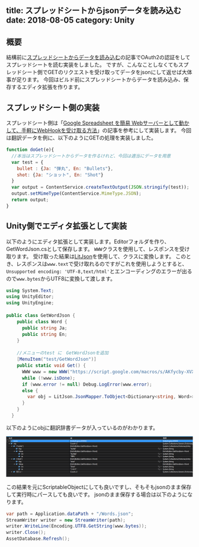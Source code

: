 title: スプレッドシートからjsonデータを読み込む
date: 2018-08-05
category: Unity
---

## 概要

結構前に[スプレッドシートからデータを読み込む](/unity/2015-09-04-spreadsheet-loader/)の記事でOAuth2の認証をしてスプレッドシートを読む実装をしました。
ですが、こんなことしなくてもスプレッドシート側でGETのリクエストを受け取ってデータをjsonにして返せば大体事が足ります。
今回はビルド前にスプレッドシートからデータを読み込み、保存するエディタ拡張を作ります。

## スプレッドシート側の実装

スプレッドシート側は「[Google Spreadsheet を簡易 Webサーバーとして動かして、手軽にWebHookを受け取る方法](https://qiita.com/kunichiko/items/7f64c7c80b44b15371a3)」の記事を参考にして実装します。
今回は翻訳データを例に、以下のようにGETの処理を実装しました。

```js
function doGet(e){
  //本当はスプレッドシートからデータを作るけれど、今回は適当にデータを用意
  var test = {
    bullet : {Ja: "弾丸", En: "Bullets"},
    shot: {Ja: "ショット", En: "Shot"}
  }
  var output = ContentService.createTextOutput(JSON.stringify(test));
  output.setMimeType(ContentService.MimeType.JSON);
  return output;
}
```

## Unity側でエディタ拡張として実装

以下のようにエディタ拡張として実装します。Editorフォルダを作り、GetWordJson.csとして保存します。
`WWW`クラスを使用して、レスポンスを受け取ります。
受け取った結果は[LitJson](https://github.com/LitJSON/litjson)を使用して、クラスに変換します。
このとき、レスポンスは`www.text`で受け取れるのですがこれを使用しようとすると、`Unsupported encoding: 'UTF-8,text/html'`とエンコーディングのエラーが出るので`www.bytes`からUTF8に変換して渡します。


```csharp
using System.Text;
using UnityEditor;
using UnityEngine;

public class GetWordJson {
    public class Word {
      public string Ja;
      public string En;
    }

    //メニューのtest に　GetWordJsonを追加
    [MenuItem("test/GetWordJson")]
    public static void Get() {
      WWW www = new WWW("https://script.google.com/macros/s/AKfycby-XVXs5qJl1v26Y1xxxxxxxxxxxxxxxxxxxxxxxxVx8inwe/exec");
      while (!www.isDone);
      if (www.error != null) Debug.LogError(www.error);
      else {
        var obj = LitJson.JsonMapper.ToObject<Dictionary<string, Word>>(Encoding.UTF8.GetString(www.bytes));
      }
    }
  }
  ```

以下のようにobjに翻訳辞書データが入っているのがわかります。

![jsonを受け取り変換した結果](/img/2018-08-05-spreadsheet-doget/doget.png)

この結果を元にScriptableObjectにしても良いですし、そもそもjsonのまま保存して実行時にパースしても良いです。
jsonのまま保存する場合は以下のようになります。

```csharp
var path = Application.dataPath + "/Words.json";
StreamWriter writer = new StreamWriter(path);
writer.WriteLine(Encoding.UTF8.GetString(www.bytes));
writer.Close();
AssetDatabase.Refresh();
```